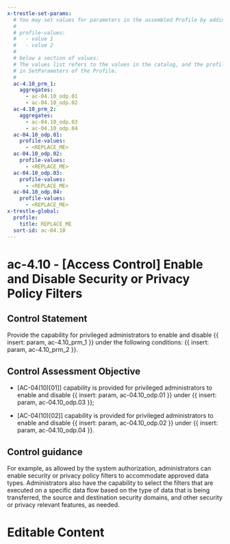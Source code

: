 ```yaml
---
x-trestle-set-params:
  # You may set values for parameters in the assembled Profile by adding
  #
  # profile-values:
  #   - value 1
  #   - value 2
  #
  # below a section of values:
  # The values list refers to the values in the catalog, and the profile-values represent values
  # in SetParameters of the Profile.
  #
  ac-4.10_prm_1:
    aggregates:
      - ac-04.10_odp.01
      - ac-04.10_odp.02
  ac-4.10_prm_2:
    aggregates:
      - ac-04.10_odp.03
      - ac-04.10_odp.04
  ac-04.10_odp.01:
    profile-values:
      - <REPLACE_ME>
  ac-04.10_odp.02:
    profile-values:
      - <REPLACE_ME>
  ac-04.10_odp.03:
    profile-values:
      - <REPLACE_ME>
  ac-04.10_odp.04:
    profile-values:
      - <REPLACE_ME>
x-trestle-global:
  profile:
    title: REPLACE_ME
  sort-id: ac-04.10
---
```


# ac-4.10 - \[Access Control\] Enable and Disable Security or Privacy Policy Filters

## Control Statement

Provide the capability for privileged administrators to enable and disable {{ insert: param, ac-4.10_prm_1 }} under the following conditions: {{ insert: param, ac-4.10_prm_2 }}.

## Control Assessment Objective

- \[AC-04(10)[01]\] capability is provided for privileged administrators to enable and disable {{ insert: param, ac-04.10_odp.01 }} under {{ insert: param, ac-04.10_odp.03 }};

- \[AC-04(10)[02]\] capability is provided for privileged administrators to enable and disable {{ insert: param, ac-04.10_odp.02 }} under {{ insert: param, ac-04.10_odp.04 }}.

## Control guidance

For example, as allowed by the system authorization, administrators can enable security or privacy policy filters to accommodate approved data types. Administrators also have the capability to select the filters that are executed on a specific data flow based on the type of data that is being transferred, the source and destination security domains, and other security or privacy relevant features, as needed.

# Editable Content

<!-- Make additions and edits below -->
<!-- The above represents the contents of the control as received by the profile, prior to additions. -->
<!-- If the profile makes additions to the control, they will appear below. -->
<!-- The above markdown may not be edited but you may edit the content below, and/or introduce new additions to be made by the profile. -->
<!-- If there is a yaml header at the top, parameter values may be edited. Use --set-parameters to incorporate the changes during assembly. -->
<!-- The content here will then replace what is in the profile for this control, after running profile-assemble. -->
<!-- The current profile has no added parts for this control, but you may add new ones here. -->
<!-- Each addition must have a heading either of the form ## Control my_addition_name -->
<!-- or ## Part a. (where the a. refers to one of the control statement labels.) -->
<!-- "## Control" parts are new parts added after the statement part. -->
<!-- "## Part" parts are new parts added into the top-level statement part with that label. -->
<!-- Subparts may be added with nested hash levels of the form ### My Subpart Name -->
<!-- underneath the parent ## Control or ## Part being added -->
<!-- See https://ibm.github.io/compliance-trestle/tutorials/ssp_profile_catalog_authoring/ssp_profile_catalog_authoring for guidance. -->
